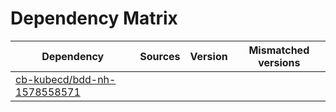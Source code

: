 # Dependency Matrix

Dependency | Sources | Version | Mismatched versions
---------- | ------- | ------- | -------------------
[cb-kubecd/bdd-nh-1578558571](https://github.com/cb-kubecd/bdd-nh-1578558571.git) |  | []() | 
